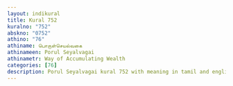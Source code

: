 ```yaml
---
layout: indikural
title: Kural 752
kuralno: "752"
abskno: "0752"
athino: "76"
athiname: பொருள்செயல்வகை
athinameen: Porul Seyalvagai
athinametr: Way of Accumulating Wealth
categories: [76]
description: Porul Seyalvagai kural 752 with meaning in tamil and english 
---
```


